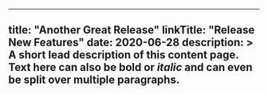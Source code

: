 
---
title: "Another Great Release"
linkTitle: "Release New Features"
date: 2020-06-28
description: >
  A short lead description of this content page. Text here can also be **bold** or _italic_ and can even be split over multiple paragraphs.
---

